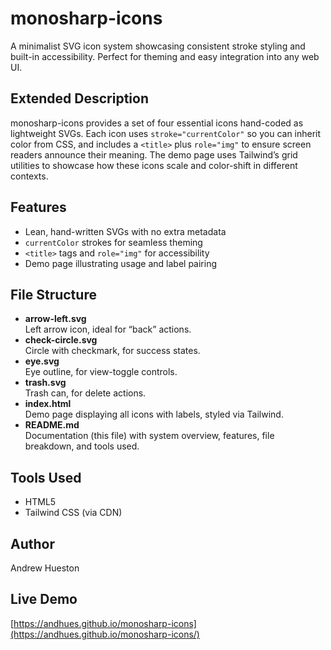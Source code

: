 # monosharp-icons

A minimalist SVG icon system showcasing consistent stroke styling and built-in accessibility. Perfect for theming and easy integration into any web UI.

## Extended Description

monosharp-icons provides a set of four essential icons hand-coded as lightweight SVGs. Each icon uses `stroke="currentColor"` so you can inherit color from CSS, and includes a `<title>` plus `role="img"` to ensure screen readers announce their meaning. The demo page uses Tailwind’s grid utilities to showcase how these icons scale and color-shift in different contexts.

## Features
- Lean, hand-written SVGs with no extra metadata  
- `currentColor` strokes for seamless theming  
- `<title>` tags and `role="img"` for accessibility  
- Demo page illustrating usage and label pairing  

## File Structure
- **arrow-left.svg**  
  Left arrow icon, ideal for “back” actions.  
- **check-circle.svg**  
  Circle with checkmark, for success states.  
- **eye.svg**  
  Eye outline, for view-toggle controls.  
- **trash.svg**  
  Trash can, for delete actions.  
- **index.html**  
  Demo page displaying all icons with labels, styled via Tailwind.  
- **README.md**  
  Documentation (this file) with system overview, features, file breakdown, and tools used.

## Tools Used
- HTML5  
- Tailwind CSS (via CDN)

## Author
Andrew Hueston
## Live Demo
[https://andhues.github.io/monosharp-icons](https://andhues.github.io/monosharp-icons/)
